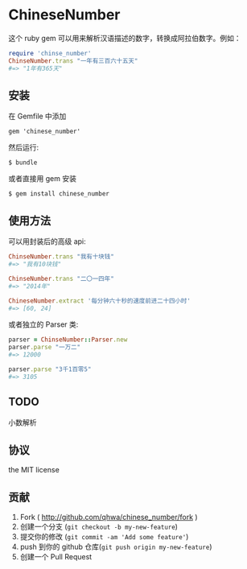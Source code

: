 # ChineseNumber

这个 ruby gem 可以用来解析汉语描述的数字，转换成阿拉伯数字。例如：

~~~ruby
require 'chinse_number'
ChinseNumber.trans "一年有三百六十五天"
#=> "1年有365天"
~~~

## 安装

在 Gemfile 中添加

    gem 'chinese_number'

然后运行:

    $ bundle

或者直接用 gem 安装

    $ gem install chinese_number

## 使用方法

可以用封装后的高级 api:

~~~ruby
ChinseNumber.trans "我有十块钱"
#=> "我有10块钱"

ChinseNumber.trans "二〇一四年"
#=> "2014年"

ChineseNumber.extract '每分钟六十秒的速度前进二十四小时'
#=> [60, 24]
~~~

或者独立的 Parser 类:

~~~ruby
parser = ChinseNumber::Parser.new
parser.parse "一万二"
#=> 12000

parser.parse "3千1百零5"
#=> 3105
~~~

## TODO

小数解析

## 协议

the MIT license

## 贡献

1. Fork ( http://github.com/qhwa/chinese_number/fork )
2. 创建一个分支 (`git checkout -b my-new-feature`)
3. 提交你的修改 (`git commit -am 'Add some feature'`)
4. push 到你的 github 仓库(`git push origin my-new-feature`)
5. 创建一个 Pull Request
